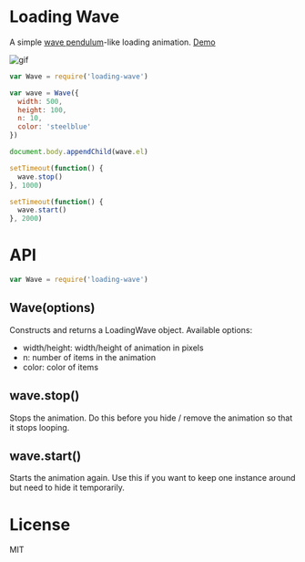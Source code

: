 # Loading Wave

A simple [wave pendulum](https://www.youtube.com/watch?v=yVkdfJ9PkRQ)-like loading animation. [Demo](http://requirebin.com/?gist=f042def21b552c1a9b8d)

![gif](http://i.imgur.com/CSaRd2I.gif)

```js
var Wave = require('loading-wave')

var wave = Wave({
  width: 500,
  height: 100,
  n: 10,
  color: 'steelblue'
})

document.body.appendChild(wave.el)

setTimeout(function() {
  wave.stop()
}, 1000)

setTimeout(function() {
  wave.start()
}, 2000)

```

# API

```js
var Wave = require('loading-wave')
```

## Wave(options)

Constructs and returns a LoadingWave object. Available options:

* width/height: width/height of animation in pixels
* n: number of items in the animation
* color: color of items

## wave.stop()

Stops the animation. Do this before you hide / remove the animation so that it stops looping.

## wave.start()

Starts the animation again. Use this if you want to keep one instance around but need to hide it temporarily.

# License

MIT
